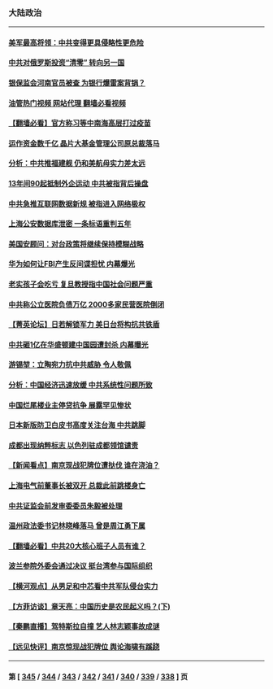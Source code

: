 ### 大陆政治
---
#### [美军最高将领：中共变得更具侵略性更危险](../../pages/ncid277/n13788128.md?07250445) 
#### [中共对俄罗斯投资“清零” 转向另一国](../../pages/ncid277/n13788094.md?07250445) 
#### [银保监会河南官员被查 为银行爆雷案背锅？](../../pages/ncid277/n13788007.md?07250445) 
#### [油管热门视频 网站代理 翻墙必看视频](http://209.222.30.114:81/youtube.html?07250445)
#### [【翻墙必看】官方称习等中南海高层打过疫苗](../../pages/ncid277/n13787937.md?07250445) 
#### [运作资金数千亿 晶片大基金管理公司原总裁落马](../../pages/ncid277/n13787974.md?07250445) 
#### [分析：中共推福建舰 仍和美航母实力差太远](../../pages/ncid277/n13784118.md?07250445) 
#### [13年间90起抵制外企运动 中共被指背后操盘](../../pages/ncid277/n13787942.md?07250445) 
#### [中共急推互联网数据新规 被指进入网络极权](../../pages/ncid277/n13787870.md?07250445) 
#### [上海公安数据库泄密 一条标语重判五年](../../pages/ncid277/n13787387.md?07250445) 
#### [美国安顾问：对台政策将继续保持模糊战略](../../pages/ncid277/n13787883.md?07250445) 
#### [华为如何让FBI产生反间谍担忧 内幕爆光](../../pages/ncid277/n13787864.md?07250445) 
#### [老实孩子会吃亏 复旦教授指中国社会问题严重](../../pages/ncid277/n13787879.md?07250445) 
#### [中共称公立医院负债万亿 2000多家民营医院倒闭](../../pages/ncid277/n13787863.md?07250445) 
#### [【菁英论坛】日若解锁军力 美日台将构抗共铁盾](../../pages/ncid277/n13787855.md?07250445) 
#### [中共砸1亿在华盛顿建中国园遭封杀 内幕曝光](../../pages/ncid277/n13787792.md?07250445) 
#### [游锡堃：立陶宛力抗中共威胁 令人敬佩](../../pages/ncid277/n13787724.md?07250445) 
#### [分析：中国经济迅速放缓 中共系统性问题所致](../../pages/ncid277/n13787310.md?07250445) 
#### [中国烂尾楼业主停贷抗争 展露罕见惨状](../../pages/ncid277/n13787794.md?07250445) 
#### [日本新版防卫白皮书高度关注台海 中共跳脚](../../pages/ncid277/n13787655.md?07250445) 
#### [成都出现纳粹标志 以色列驻成都领馆谴责](../../pages/ncid277/n13787186.md?07250445) 
#### [【新闻看点】南京现战犯牌位遭挞伐 谁在浇油？](../../pages/ncid277/n13787396.md?07250445) 
#### [上海电气前董事长被双开 总裁此前跳楼身亡](../../pages/ncid277/n13787570.md?07250445) 
#### [中共证监会前发审委委员朱毅被处理](../../pages/ncid277/n13787634.md?07250445) 
#### [温州政法委书记林晓峰落马 曾是周江勇下属](../../pages/ncid277/n13787499.md?07250445) 
#### [【翻墙必看】中共20大核心班子人员有谁？](../../pages/ncid277/n13787466.md?07250445) 
#### [波兰参院外委会通过决议 挺台湾参与国际组织](../../pages/ncid277/n13787471.md?07250445) 
#### [【横河观点】从男足和中芯看中共军队侵台实力](../../pages/ncid277/n13787463.md?07250445) 
#### [【方菲访谈】章天亮：中国历史是农民起义吗？(下)](../../pages/ncid277/n13787272.md?07250445) 
#### [【秦鹏直播】驾特斯拉自撞 艺人林志颖事故成谜](../../pages/ncid277/n13787399.md?07250445) 
#### [【远见快评】南京惊现战犯牌位 舆论海啸有蹊跷](../../pages/ncid277/n13787283.md?07250445) 

---
#### 第 [ [345](./345.md?07250445) / [344](./344.md?07250445) / [343](./343.md?07250445) / [342](./342.md?07250445) / [341](./341.md?07250445) / [340](./340.md?07250445) / [339](./339.md?07250445) / [338](./338.md?07250445) ] 页
